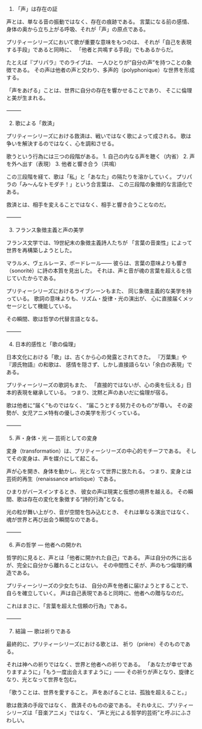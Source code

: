 1. 「声」は存在の証

声とは、単なる音の振動ではなく、存在の痕跡である。
言葉になる前の感情、身体の奥から立ち上がる呼吸、それが「声」の原点である。

プリティーシリーズにおいて歌が重要な意味をもつのは、
それが「自己を表現する手段」であると同時に、
「他者と共鳴する手段」でもあるからだ。

たとえば『プリパラ』でのライブは、
一人ひとりが“自分の声”を持つことの象徴である。
その声は他者の声と交わり、多声的（polyphonique）な世界を形成する。

「声をあげる」ことは、世界に自分の存在を響かせることであり、
そこに倫理と美が生まれる。

⸻

2. 歌による「救済」

プリティーシリーズにおける救済は、戦いではなく歌によって成される。
歌は争いを解決するのではなく、心を調和させる。

歌うという行為には三つの段階がある。
	1.	自己の内なる声を聴く（内省）
	2.	声を外へ出す（表現）
	3.	他者と響き合う（共鳴）

この三段階を経て、歌は「私」と「あなた」の隔たりを溶かしていく。
プリパラの「み～んなトモダチ！」という合言葉は、
この三段階の象徴的な言語化である。

救済とは、相手を変えることではなく、相手と響き合うことなのだ。

⸻

3. フランス象徴主義と声の美学

フランス文学では、19世紀末の象徴主義詩人たちが
「言葉の音楽性」によって世界を再構築しようとした。

マラルメ、ヴェルレーヌ、ボードレール――
彼らは、言葉の意味よりも響き（sonorité）に詩の本質を見出した。
それは、声と音が魂の言葉を超えると信じていたからである。

プリティーシリーズにおけるライブシーンもまた、
同じ象徴主義的な美学を持っている。
歌詞の意味よりも、リズム・旋律・光の演出が、
心に直接届くメッセージとして機能している。

その瞬間、歌は哲学の代替言語となる。

⸻

4. 日本的感性と「歌の倫理」

日本文化における「歌」は、古くから心の発露とされてきた。
『万葉集』や『源氏物語』の和歌は、
感情を隠さず、しかし直接語らない「余白の表現」である。

プリティーシリーズの歌詞もまた、
「直接的ではないが、心の奥を伝える」日本的表現を継承している。
つまり、沈黙と声のあいだに倫理が宿る。

歌は他者に“届く”ものではなく、
“届こうとする努力そのもの”が尊い。
その姿勢が、女児アニメ特有の優しさの美学を形づくっている。

⸻

5. 声・身体・光 ― 芸術としての変身

変身（transformation）は、プリティーシリーズの中心的モチーフである。
そしてその変身は、声を媒介にして起こる。

声が心を開き、身体を動かし、光となって世界に放たれる。
つまり、変身とは芸術的再生（renaissance artistique）である。

ひまりがバースインするとき、
彼女の声は現実と仮想の境界を越える。
その瞬間、歌は存在の変化を象徴する“詩的行為”となる。

光の粒が舞い上がり、音が空間を包み込むとき、
それは単なる演出ではなく、魂が世界と再び出会う瞬間なのである。

⸻

6. 声の哲学 ― 他者への開かれ

哲学的に見ると、声とは「他者に開かれた自己」である。
声は自分の外に出るが、完全に自分から離れることはない。
その中間性こそが、声のもつ倫理的構造である。

プリティーシリーズの少女たちは、
自分の声を他者に届けようとすることで、自らを確立していく。
声は自己表現であると同時に、他者への贈与なのだ。

これはまさに、「言葉を超えた信頼の行為」である。

⸻

7. 結論 ― 歌は祈りである

最終的に、プリティーシリーズにおける歌とは、
祈り（prière）そのものである。

それは神への祈りではなく、世界と他者への祈りである。
「あなたが幸せでありますように」「もう一度出会えますように」――
その祈りが声となり、旋律となり、光となって世界を包む。

「歌うことは、世界を愛すること。
声をあげることは、孤独を超えること。」

歌は救済の手段ではなく、
救済そのものの姿である。
それゆえに、プリティーシリーズは「音楽アニメ」ではなく、
“声と光による哲学的芸術”と呼ぶにふさわしい。
